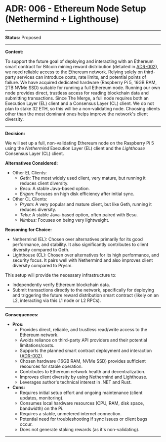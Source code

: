 # ADR: 006 - Ethereum Node Setup (Nethermind + Lighthouse)

---

**Status:** Proposed

---

**Context:**

To support the future goal of deploying and interacting with an Ethereum smart contract for Bitcoin mining reward distribution (detailed in [ADR-002](./ADR-002-block-reward-distribution-and-user-payout.md)), we need reliable access to the Ethereum network. Relying solely on third-party services can introduce costs, rate limits, and potential points of failure. We have acquired dedicated hardware (Raspberry Pi 5, 16GB RAM, 2TB NVMe SSD) suitable for running a full Ethereum node. Running our own node provides direct, trustless access for reading blockchain data and submitting transactions. Since The Merge, a full node requires both an Execution Layer (EL) client and a Consensus Layer (CL) client. We do not plan to stake 32 ETH, so this will be a non-validating node. Choosing clients other than the most dominant ones helps improve the network's client diversity.

---

**Decision:**

We will set up a full, non-validating Ethereum node on the Raspberry Pi 5 using the *Nethermind* Execution Layer (EL) client and the *Lighthouse* Consensus Layer (CL) client.

**Alternatives Considered:**

*   Other EL Clients:
    *   *Geth:* The most widely used client, very mature, but running it reduces client diversity.
    *   *Besu:* A stable Java-based option.
    *   *Erigon:* Focuses on high disk efficiency after initial sync.
*   Other CL Clients:
    *   *Prysm:* A very popular and mature client, but like Geth, running it reduces diversity.
    *   *Teku:* A stable Java-based option, often paired with Besu.
    *   *Nimbus:* Focuses on being very lightweight.

**Reasoning for Choice:**

*   Nethermind (EL): Chosen over alternatives primarily for its good performance, and stability. It also significantly contributes to client diversity compared to Geth.
*   Lighthouse (CL): Chosen over alternatives for its high performance, and security focus. It pairs well with Nethermind and also improves client diversity compared to Prysm.

This setup will provide the necessary infrastructure to:
*   Independently verify Ethereum blockchain data.
*   Submit transactions directly to the network, specifically for deploying and triggering the future reward distribution smart contract (likely on an L2, interacting via this L1 node or L2 RPCs).

---

**Consequences:**

*   **Pros:**
    *   Provides direct, reliable, and trustless read/write access to the Ethereum network.
    *   Avoids reliance on third-party API providers and their potential limitations/costs.
    *   Supports the planned smart contract deployment and interaction ([ADR-002](./ADR-002-block-reward-distribution-and-user-payout.md)).
    *   Chosen hardware (16GB RAM, NVMe SSD) provides sufficient resources for stable operation.
    *   Contributes to Ethereum network health and decentralization.
    *   Improves client diversity by using Nethermind and Lighthouse.
    *   Leverages author's technical interest in .NET and Rust.
*   **Cons:**
    *   Requires initial setup effort and ongoing maintenance (client updates, monitoring).
    *   Consumes local hardware resources (CPU, RAM, disk space, bandwidth) on the Pi.
    *   Requires a stable, unmetered internet connection.
    *   Potential need for troubleshooting if sync issues or client bugs occur.
    *   Does not generate staking rewards (as it's non-validating).

---
